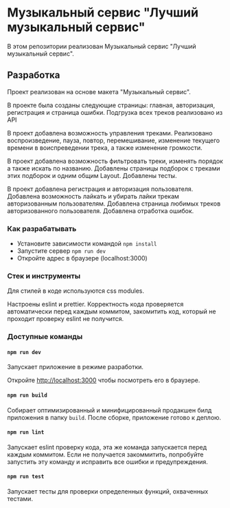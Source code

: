 # Музыкальный сервис "Лучший музыкальный сервис"

В этом репозитории реализован Музыкальный сервис "Лучший музыкальный сервис".

## Разработка

Проект реализован на основе макета "Музыкальный сервис".

В проекте была созданы следующие страницы: главная, авторизация, регистрация и страница ошибки. Подгрузка всех треков реализовано из API

В проект добавлена возможность управления треками. Реализовано воспроизведение, пауза, повтор, перемешивание, изменение текущего времени в воиспреведении трека, а также изменение громкости.

В проект добавлена возможность фильтровать треки, изменять порядок а также искать по названию. Добавлены страницы подборок с треками этих подборок и одним общим Layout. Добавлены тесты.

В проект добавлена регистрация и авторизация пользователя. Добавлена возможность лайкать и убирать лайки трекам авторизованным пользователям. Добавлена страница любимых треков авторизованного пользователя. Добавлена отработка ошибок.

### Как разрабатывать

- Установите зависимости командой `npm install`
- Запустите сервер `npm run dev`
- Откройте адрес в браузере (localhost:3000)

### Стек и инструменты

Для стилей в коде используются css modules.

Настроены eslint и prettier. Корректность кода проверяется автоматически перед каждым коммитом, закомитить код, который не проходит проверку eslint не получится.

### Доступные команды

#### `npm run dev`

Запускает приложение в режиме разработки.

Откройте [http://localhost:3000](http://localhost:3000) чтобы посмотреть его в браузере.

#### `npm run build`

Собирает оптимизированный и минифицированный продакшен билд приложения в папку `build`.
После сборке, приложение готово к деплою.

#### `npm run lint`

Запускает eslint проверку кода, эта же команда запускается перед каждым коммитом.
Если не получается закоммитить, попробуйте запустить эту команду и исправить все ошибки и предупреждения.

#### `npm run test`

Запускает тесты для проверки определенных функций, охваченных тестами.